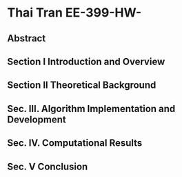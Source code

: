 # Thai Tran EE-399-HW- 
## Abstract
## Section I Introduction and Overview
## Section II Theoretical Background
## Sec. III. Algorithm Implementation and Development
## Sec. IV. Computational Results
## Sec. V Conclusion
